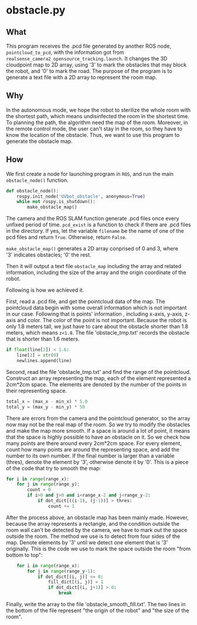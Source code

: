 # obstacle.py

## What
This program receives the .pcd file generated by another ROS node, `pointcloud_to_pcd`, with the information got from `realsense_camera2_opensource_tracking.launch`. 
It changes the 3D cloudpoint map to 2D array, using '3' to mark the obstacles that may block the robot, and '0' to mark the road.
The purpose of the program is to generate a text file with a 2D array to represent the room map.

## Why
In the autonomous mode, we hope the robot to sterilize the whole room with the shortest path, which means undisinfected the room in the shortest time.
To planning the path, the algorithm need the map of the room. 
Moreover, in the remote control mode, the user can't stay in the room, so they have to know the location of the obstacle. Thus, we want to use this program to generate the obstacle map.

## How
We first create a node for launching program in  `ROS`, and run the main `obstacle_node()` function.
```python
def obstacle_node():
    rospy.init_node('UVbot_obstacle', anonymous=True)
    while not rospy.is_shutdown():
        make_obstacle_map()
```
The camera and the ROS SLAM function generate .pcd files once every unfixed period of time. `pcd_exist` is a function to check if there are .pcd files in the directory. If yes, let the variable `filename` be the name of one of the pcd files and return `True`. Otherwise, return `False`.


`make_obstacle_map()` generates a 2D array conprised of 0 and 3, where  
'3' indicates obstacles;
'0' the rest. 

Then it will output a text file `obstacle_map` including the array and related information, including the size of the array and the origin coordinate of the robot.

Following is how we achieved it.

First, read a .pcd file, and get the pointcloud data of the map. The pointcloud data begin with some overall information which is not important in our case. Following that is points' information , including x-axis, y-axis, z-axis and color.
The color of the point is not important. Because the robot is only 1.8 meters tall, we just have to care about the obstacle shorter than 1.8 meters, which means `z<1.8`. The file 'obstacle_tmp.txt' records the obstacle that is shorter than 1.6 meters.

```python
if float(line[2]) < 1.6:
    line[2] = str(0)
    newlines.append(line)
```

Second, read the file 'obstacle_tmp.txt' and find the range of the pointcloud. Construct an array representing the map, each of the element represented a 2cm*2cm space. The elements are denoted by the number of the points in their representing space.
```python
total_x = (max_x - min_x) * 5.0
total_y = (max_y - min_y) * 50
```

There are errors from the camera and the pointcloud generator, so the array now may not be the real map of the room. So we try to modify the obstacles and make the map more smooth.
If a space is around a lot of point, it means that the space is highly possible to have an obstacle on it. So we check how many points are there around every 2cm*2cm space.
For every element, count how many points are around the representing space, and add the number to its own number. If the final number is larger than a variable (thres), denote the element by '3', otherwise denote it by '0'.
This is a piece of the code that try to smooth the map:
```python
for i in range(range_x):
    for j in range(range_y):
        count = 0
        if i>0 and j>0 and i<range_x-2 and j<range_y-2:
            if dot_dict[((i-1), (j-1))] > thres:
                count += 1
```

After the process above, an obstacle map has been mainly made. However, because the array represents a rectangle, and the condition outside the room wall can't be detected by the camera, we have to mark out the space outside the room.
The method we use is to detect from four sides of the map. Denote elements by '3' until we detect one element that is '3' originally.
This is the code we use to mark the space outside the room "from bottom to top":
```python
    for i in range(range_x):
        for j in range(range_y-1):
            if dot_dict[(i, j)] <= 0:
                fill_dict[(i, j)] = 1
                if dot_dict[(i, j+1)] > 0:
                    break
```

Finally, write the array to the file 'obstacle_smooth_fill.txt'. The two lines in the bottom of the file represent "the origin of the robot" and "the size of the room".



